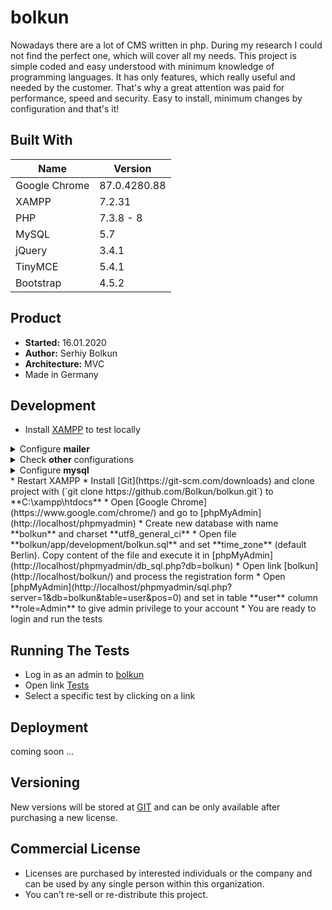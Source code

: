 # bolkun
Nowadays there are a lot of CMS written in php. During my research I could not find the perfect one, 
which will cover all my needs. This project is simple coded and easy understood with minimum knowledge of
programming languages. It has only features, which really useful and needed by the customer. 
That's why a great attention was paid for performance, speed and security. Easy to install, 
minimum changes by configuration and that's it!

## Built With
| Name          | Version       |
| ------------- | ------------- |
| Google Chrome | 87.0.4280.88  |
| XAMPP         | 7.2.31        |
| PHP           | 7.3.8 - 8     |
| MySQL         | 5.7           |
| jQuery        | 3.4.1         |
| TinyMCE       | 5.4.1         |
| Bootstrap     | 4.5.2         |

## Product
* **Started:** 16.01.2020
* **Author:** Serhiy Bolkun
* **Architecture:** MVC
* Made in Germany

## Development
* Install [XAMPP](https://www.apachefriends.org/download.html) to test locally
<details>
    <summary>Configure <b>mailer</b></summary>
    <p>Open <b>C:\xampp\php\php.ini</b> and set <b>sendmail_path="C:\xampp\sendmail\sendmail.exe -t"</b></p>
    <p>Open <b>C:\xampp\sendmail\sendmail.ini</b> and set <b>smtp_server=smtp.gmail.com</b>, <b>smtp_port=587</b>, 
        <b>auth_username=mustermann@gmail.com</b>, <b>auth_password=123</b></p>
</details>
<details>
    <summary>Check <b>other</b> configurations</summary>
    <p>Open <b>C:\xampp\php\php.ini</b> and set <b>file_uploads=On</b>, <b>upload_max_filesize=40M</b></p>
</details>
<details>
   <summary>Configure <b>mysql</b></summary>
   <p>Open <b>C:\xampp\mysql\bin\my.ini</b> and set <b>max_allowed_packet = 4G</b> or smaller</p>
</details>
* Restart XAMPP  
* Install [Git](https://git-scm.com/downloads) and clone project with (`git clone https://github.com/Bolkun/bolkun.git`)
    to **C:\xampp\htdocs**
* Open [Google Chrome](https://www.google.com/chrome/) and go to [phpMyAdmin](http://localhost/phpmyadmin)
* Create new database with name **bolkun** and charset **utf8_general_ci**
* Open file **bolkun/app/development/bolkun.sql** and set **time_zone** (default Berlin). Copy content of the file and 
    execute it in [phpMyAdmin](http://localhost/phpmyadmin/db_sql.php?db=bolkun)
* Open link [bolkun](http://localhost/bolkun/) and process the registration form
* Open [phpMyAdmin](http://localhost/phpmyadmin/sql.php?server=1&db=bolkun&table=user&pos=0) and set in table **user**
    column **role=Admin** to give admin privilege to your account
* You are ready to login and run the tests  

## Running The Tests
* Log in as an admin to [bolkun](http://localhost/bolkun/)
* Open link [Tests](http://localhost/bolkun/index/tests)
* Select a specific test by clicking on a link

## Deployment
coming soon ...

## Versioning
New versions will be stored at [GIT](https://github.com/Bolkun/bolkun) and can be only available after purchasing a new
license.

## Commercial License
* Licenses are purchased by interested individuals or the company and can be used by any single person within this 
organization. 
* You can’t re-sell or re-distribute this project.

